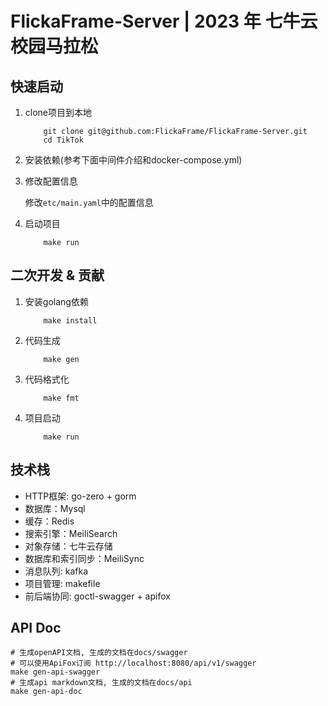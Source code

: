 
#  FlickaFrame-Server | 2023 年 **七牛云校园马拉松**

## 快速启动

1. clone项目到本地

    ```shell
        git clone git@github.com:FlickaFrame/FlickaFrame-Server.git
        cd TikTok
    ```
2. 安装依赖(参考下面中间件介绍和docker-compose.yml)

3. 修改配置信息

    修改`etc/main.yaml`中的配置信息

4. 启动项目

    ```shell
        make run
    ```

## 二次开发 & 贡献

1. 安装golang依赖
    ```shell
        make install
    ```
2. 代码生成
    ```shell
        make gen
    ```
3. 代码格式化
    ```shell
        make fmt
    ```
4. 项目启动
    ```shell
        make run
    ```

## 技术栈

- HTTP框架: go-zero + gorm
- 数据库：Mysql
- 缓存：Redis
- 搜索引擎：MeiliSearch
- 对象存储：七牛云存储
- 数据库和索引同步：MeiliSync
- 消息队列: kafka
- 项目管理: makefile
- 前后端协同: goctl-swagger + apifox

## API Doc

```shell
# 生成openAPI文档, 生成的文档在docs/swagger
# 可以使用ApiFox订阅 http://localhost:8080/api/v1/swagger
make gen-api-swagger 
# 生成api markdown文档, 生成的文档在docs/api
make gen-api-doc
```
